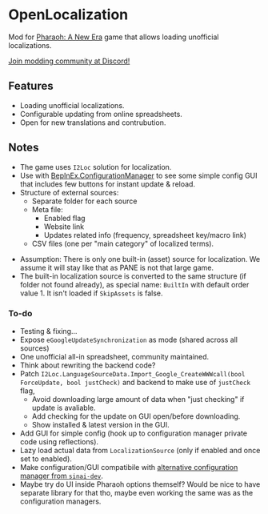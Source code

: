 ﻿
# OpenLocalization

Mod for [Pharaoh: A New Era](https://store.steampowered.com/app/1351080/Pharaoh_A_New_Era/) game that allows loading unofficial localizations.

[Join modding community at Discord!](https://discord.gg/n5phrj222e)





## Features

+ Loading unofficial localizations.
+ Configurable updating from online spreadsheets.
+ Open for new translations and contrubution.





## Notes

+ The game uses `I2Loc` solution for localization. 
+ Use with [BepInEx.ConfigurationManager](https://github.com/BepInEx/BepInEx.ConfigurationManager) to see some simple config GUI that includes few buttons for instant update & reload.
+ Structure of external sources:
	* Separate folder for each source
	* Meta file:
		+ Enabled flag
		+ Website link
		+ Updates related info (frequency, spreadsheet key/macro link) 
	* CSV files (one per "main category" of localized terms).
* Assumption: There is only one built-in (asset) source for localization. We assume it will stay like that as PANE is not that large game.
* The built-in localization source is converted to the same structure (if folder not found already), as special name: `BuiltIn` with default order value 1. It isn't loaded if `SkipAssets` is false.



### To-do

+ Testing & fixing...
+ Expose `eGoogleUpdateSynchronization` as mode (shared across all sources) 
+ One unofficial all-in spreadsheet, community maintained.
+ Think about rewriting the backend code?
+ Patch `I2Loc.LanguageSourceData.Import_Google_CreateWWWcall(bool ForceUpdate, bool justCheck)` and backend to make use of `justCheck` flag, 
	+ Avoid downloading large amount of data when "just checking" if update is avaliable.
	+ Add checking for the update on GUI open/before downloading. 
	+ Show installed & latest version in the GUI.
+ Add GUI for simple config (hook up to configuration manager private code using reflections).
+ Lazy load actual data from `LocalizationSource` (only if enabled and once set to enabled).
+ Make configuration/GUI compatibile with [alternative configuration manager from `sinai-dev`](https://github.com/sinai-dev/BepInExConfigManager).
+ Maybe try do UI inside Pharaoh options themself? Would be nice to have separate library for that tho, maybe even working the same was as the configuration managers.


